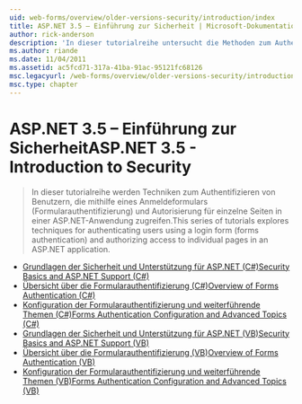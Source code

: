 ```yaml
---
uid: web-forms/overview/older-versions-security/introduction/index
title: ASP.NET 3.5 – Einführung zur Sicherheit | Microsoft-Dokumentation
author: rick-anderson
description: 'In dieser tutorialreihe untersucht die Methoden zum Authentifizieren von Benutzern, die für einzelne Seiten in ein Anmeldeformular (formularbasierte Authentifizierung) verwenden, und Autorisieren von Zugriff...'
ms.author: riande
ms.date: 11/04/2011
ms.assetid: ac5fcd71-317a-41ba-91ac-95121fc68126
msc.legacyurl: /web-forms/overview/older-versions-security/introduction
msc.type: chapter
---
```

<a name="aspnet-35---introduction-to-security"></a><span data-ttu-id="29484-103">ASP.NET 3.5 – Einführung zur Sicherheit</span><span class="sxs-lookup"><span data-stu-id="29484-103">ASP.NET 3.5 - Introduction to Security</span></span>
====================
> <span data-ttu-id="29484-104">In dieser tutorialreihe werden Techniken zum Authentifizieren von Benutzern, die mithilfe eines Anmeldeformulars (Formularauthentifizierung) und Autorisierung für einzelne Seiten in einer ASP.NET-Anwendung zugreifen.</span><span class="sxs-lookup"><span data-stu-id="29484-104">This series of tutorials explores techniques for authenticating users using a login form (forms authentication) and authorizing access to individual pages in an ASP.NET application.</span></span>


- [<span data-ttu-id="29484-105">Grundlagen der Sicherheit und Unterstützung für ASP.NET (C#)</span><span class="sxs-lookup"><span data-stu-id="29484-105">Security Basics and ASP.NET Support (C#)</span></span>](security-basics-and-asp-net-support-cs.md)
- [<span data-ttu-id="29484-106">Übersicht über die Formularauthentifizierung (C#)</span><span class="sxs-lookup"><span data-stu-id="29484-106">Overview of Forms Authentication (C#)</span></span>](an-overview-of-forms-authentication-cs.md)
- [<span data-ttu-id="29484-107">Konfiguration der Formularauthentifizierung und weiterführende Themen (C#)</span><span class="sxs-lookup"><span data-stu-id="29484-107">Forms Authentication Configuration and Advanced Topics (C#)</span></span>](forms-authentication-configuration-and-advanced-topics-cs.md)
- [<span data-ttu-id="29484-108">Grundlagen der Sicherheit und Unterstützung für ASP.NET (VB)</span><span class="sxs-lookup"><span data-stu-id="29484-108">Security Basics and ASP.NET Support (VB)</span></span>](security-basics-and-asp-net-support-vb.md)
- [<span data-ttu-id="29484-109">Übersicht über die Formularauthentifizierung (VB)</span><span class="sxs-lookup"><span data-stu-id="29484-109">Overview of Forms Authentication (VB)</span></span>](an-overview-of-forms-authentication-vb.md)
- [<span data-ttu-id="29484-110">Konfiguration der Formularauthentifizierung und weiterführende Themen (VB)</span><span class="sxs-lookup"><span data-stu-id="29484-110">Forms Authentication Configuration and Advanced Topics (VB)</span></span>](forms-authentication-configuration-and-advanced-topics-vb.md)
